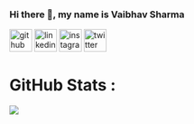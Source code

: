 ### Hi there 👋, my name is Vaibhav Sharma




[<img src='https://cdn.jsdelivr.net/npm/simple-icons@3.0.1/icons/github.svg' alt='github' height='40'>](https://github.com/Vaibhav227)  [<img src='https://cdn.jsdelivr.net/npm/simple-icons@3.0.1/icons/linkedin.svg' alt='linkedin' height='40'>](https://www.linkedin.com/in/vaibhav-s-844847204/)  [<img src='https://cdn.jsdelivr.net/npm/simple-icons@3.0.1/icons/instagram.svg' alt='instagram' height='40'>](https://www.instagram.com/sharmavaibhav227/)  [<img src='https://cdn.jsdelivr.net/npm/simple-icons@3.0.1/icons/twitter.svg' alt='twitter' height='40'>](https://twitter.com/AskVaibhav69)  


# GitHub Stats :
![](https://github-readme-stats.vercel.app/api/top-langs/?username=Vaibhav227&&theme=default&hide_border=false&include_all_commits=true&count_private=true&layout=compact)


<!---
Vaibhav227/Vaibhav227 is a ✨ special ✨ repository because its `README.md` (this file) appears on your GitHub profile.
You can click the Preview link to take a look at your changes.
--->
